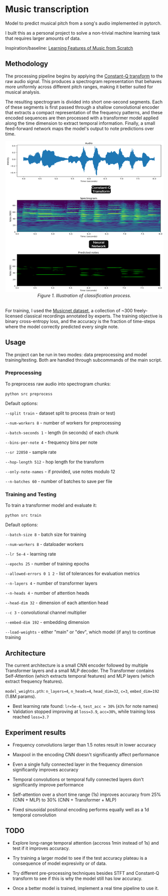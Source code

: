 # Music transcription

Model to predict musical pitch from a song's audio implemented in pytorch.

I built this as a personal project to solve a non-trivial machine learning task that requires larger amounts of data.

Inspiration/baseline: <a href="https://projects.iq.harvard.edu/files/kakade/files/1611-09827-2017.pdf">Learning Features of Music from Scratch</a>

## Methodology

The processing pipeline begins by applying the <a href="https://en.wikipedia.org/wiki/Constant-Q_transform">Constant-Q transform</a> to the raw audio signal. This produces a spectrogram representation that behaves more uniformly across different pitch ranges, making it better suited for musical analysis.

The resulting spectrogram is divided into short one-second segments. Each of these segments is first passed through a shallow convolutional encoder that extracts a compact representation of the frequency patterns, and these encoded sequences are then processed with a transformer model applied along the time dimension to extract temporal information. Finally, a small feed-forward network maps the model's output to note predictions over time.

<div align="center">
  <img src="images/Processing-Flow.png" width="800" height="480" alt="Processing-Flow"/>
  <figcaption><em>Figure 1. Illustration of classification process.</em></figcaption>
  <br>
</div>

For training, I used the <a href="https://zenodo.org/records/5120004">Musicnet dataset</a>, a collection of ~300 freely-licensed classical recordings annotated by experts. The training objective is binary cross-entropy loss, and the accuracy is the fraction of time-steps where the model correctly predicted every single note.

## Usage

The project can be run in two modes: data preprocessing and model training/testing. Both are handled through subcommands of the main script.

### Preprocessing

To preprocess raw audio into spectrogram chunks:

```python src preprocess```

Default options:

`--split train` - dataset split to process (train or test)

`--num-workers 8` - number of workers for preprocessing

`--batch-seconds 1` - length (in seconds) of each chunk

`--bins-per-note 4` - frequency bins per note

`--sr 22050` - sample rate

`--hop-length 512` - hop length for the transform

`--only-note-names` - if provided, use notes modulo 12

`--n-batches 60` - number of batches to save per file

### Training and Testing

To train a transformer model and evaluate it:

```python src train```

Default options:

`--batch-size 8` - batch size for training

`--num-workers 8` - dataloader workers

`--lr 5e-4` - learning rate

`--epochs 25` - number of training epochs

`--allowed-errors 0 1 2` - list of tolerances for evaluation metrics

`--n-layers 4` - number of transformer layers

`--n-heads 4` - number of attention heads

`--head-dim 32` - dimension of each attention head

`--c 3` - convolutional channel multiplier

`--embed-dim 192` - embedding dimension

`--load-weights` - either "main" or "dev", which model (if any) to continue training

## Architecture

The current architecture is a small CNN encoder followed by multiple Transformer layers and a small MLP decoder. The Transformer contains Self-Attention (which extracts temporal features) and MLP layers (which extract frequency features).

`model_weights.pth`: `n_layers=4`, `n_heads=4`, `head_dim=32`, `c=3`, `embed_dim=192` (1.8M params).
- Best learning rate found: `lr=5e-4`, `test_acc = 30%` (`43%` for note names)
- Validation stopped improving at `loss=3.9`, `acc=30%`, while training loss reached `loss=3.7`

## Experiment results

- Frequency convolutions larger than 1.5 notes result in lower accuracy

- Maxpool in the encoding CNN doesn't significantly affect performance

- Even a single fully connected layer in the frequency dimension significantly improves accuracy

- Temporal convolutions or temporal fully connected layers don't significantly improve performance

- Self-attention over a short time range (1s) improves accuracy from 25% (CNN + MLP) to 30% (CNN + Transformer + MLP)

- Fixed sinusoidal positional encoding performs equally well as a 1d temporal convolution

## TODO

- Explore long-range temporal attention (accross 1min instead of 1s) and test if it improves accuracy.

- Try training a larger model to see if the test accuracy plateau is a consequence of model expresivity or of data.

- Try different pre-processing techniques besides STFT and Constant-Q transform to see if this is why the model still has low accuracy.

- Once a better model is trained, implement a real time pipeline to use it.
